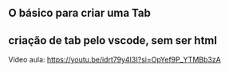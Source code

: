 O básico para criar uma Tab
-----------------------------------------------------------
criação de tab pelo vscode, sem ser html
------------------------------------------------------------
Vídeo aula: https://youtu.be/idrt79y4I3I?si=OpYef9P_YTMBb3zA


